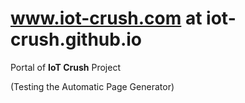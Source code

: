 # www.iot-crush.com at iot-crush.github.io
Portal of **IoT Crush** Project

(Testing the Automatic Page Generator)
